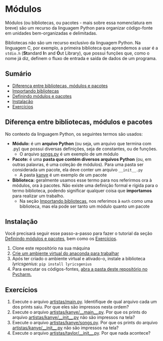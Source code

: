 # Módulos

Módulos (ou bibliotecas, ou pacotes - mais sobre essa nomenclatura em breve) são um recurso da linguagem Python para 
organizar código-fonte em unidades bem-organizadas e delimitadas.

Bibliotecas não são um recurso exclusivo da linguagem Python. Na linguagem C, por exemplo, a primeira biblioteca que 
aprendemos a usar é a `stdio.h` (**St**andard **I**n and **O**ut Library), que possui funções que, como o nome já diz, 
definem o fluxo de entrada e saída de dados de um programa.

## Sumário

* [Diferença entre bibliotecas, módulos e pacotes](#diferena-entre-bibliotecas-mdulos-e-pacotes)
* [Importando bibliotecas](capítulos/importando_bibliotecas.md)
* [Definindo módulos e pacotes](capítulos/definindo_módulos_e_pacotes.md)
* [Instalação](#instalação)
* [Exercícios](#exercícios)

## Diferença entre bibliotecas, módulos e pacotes

No contexto da linguagem Python, os seguintes termos são usados:

* **Módulo:** é um **arquivo Python** (ou seja, um arquivo que termina com .py) que possui diversas definições, seja de
  constantes, ou de funções.
  * O arquivo [songs.py](artistas/kanye/songs.py) é um exemplo de um módulo
* **Pacote:** é uma **pasta que contém diversos arquivos Python** (ou, em outras palavras, é uma coleção de módulos). 
  Para uma pasta ser considerada um pacote, ela deve conter um arquivo `__init__.py`
  * A pasta [kanye](artistas/kanye) é um exemplo de um pacote
* **Biblioteca:** geralmente usamos esse termo para nos referirmos ora à módulos, ora à pacotes. Não existe uma 
  definição formal e rígida para o termo biblioteca, podendo significar qualquer coisa que **importamos** para realizar 
  um trabalho.
  * Na seção [Importando bibliotecas](#importando-bibliotecas), nos referimos à `math` como uma biblioteca, mas ela pode 
    ser tanto um módulo quanto um pacote
  
## Instalação 

Você precisará seguir esse passo-a-passo para fazer o tutorial da seção 
[Definindo módulos e pacotes](capítulos/definindo_módulos_e_pacotes.md), bem como os [Exercícios](#exercícios). 

1. Clone este repositório na sua máquina
2. [Crie um ambiente virtual do anaconda para trabalhar](
   https://github.com/CTISM-Prof-Henry/pythonEssentials/blob/main/chapters/venvs.md#criando-pela-linha-de-comando)
3. Após ter criado o ambiente virtual e ativado-o, instale
   a biblioteca _lyricsgenius_: `pip install lyricsgenius`
4. Para executar os códigos-fontes, [abra a pasta deste repositório no Pycharm.](
   https://github.com/CTISM-Prof-Henry/pythonEssentials/blob/main/chapters/venvs.md#usando-pelo-pycharm)

## Exercícios

1. Execute o arquivo [artistas/main.py](artistas/main.py). Identifique de qual arquivo cada um dos prints saiu. Por que eles são
   impressos nesta ordem?
2. Execute o arquivo [artistas/kanye/\_\_main\_\_.py](artistas/kanye/__main__.py). Por que os prints do arquivo 
   [artistas/kanye/\_\_init\_\_.py](artistas/kanye/__init__.py) não são impressos na tela?
3. Execute o arquivo [artistas/kanye/songs.py](artistas/kanye/songs.py). Por que os prints do arquivo 
   [artistas/kanye/\_\_init\_\_.py](artistas/kanye/__init__.py) não são impressos na tela?
4. Execute o arquivo [artistas/taylor/\_\_init\_\_.py](artistas/taylor/__init__.py). Por que nada acontece?
